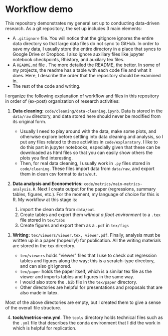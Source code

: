 # Workflow demo

This repository demonstrates my general set up to conducting data-driven research. As a git repository, the set up includes 3 main elements:

* A ``.gitignore`` file. You will notice that the gitignore ignores the entire data directory so that large data files do not sync to GitHub. In order to save my data, I usually store the entire directory in a place that syncs to Google Drive or Dropbox. I also ignore auxiliary files like jupyter notebook checkpoints, Rhistory, and auxilary tex files.
* A ``README.md`` file . The more detailed the README, the better. In some of my projects, the readme has a table with each code file and what it does. Here, I describe the order that the repository should be examined in.
* The rest of the code and writing.

I organize the following explanation of workflow and files in this repository in order of (ex-post) organization of research activities:

1. **Data cleaning:** ``code/cleaning/data-cleaning.ipynb``. Data is stored in the ``data/raw`` directory, and data stored here should never be modified from its original form. 
	* Usually I need to play around with the data, make some plots, and otherwise explore before settling into data cleaning and analysis, so I put any files related to these activities in ``code/exploratory``. I like to do this part in jupyter notebooks, especially given that these can be downloaded as html files so that you can easily show others the plots you find interesting.
	* Then, for real data cleaning, I usually work in ``.py`` files stored in ``code/cleaning``. These files import data from ``data/raw``, and export them in clean csv format to ``data/out``.

2. **Data analysis and Econometrics:** ``code/metrics/main-metrics-analysis.R``. Next I create output for the paper (regressions, summary tables, figures, etc.). For the moment, my language of choice for this is R. My workflow at this stage is:
	1. import the clean data from ``data/out``.
	2. Create tables and export them _without a float environment_ to a ``.tex`` file stored in ``tex/tabs``
	3. Create figures and export them as a ``.pdf`` in ``tex/figs``

3. **Writing:** ``tex/viewers/viewer.tex, viewer.pdf``. Finally, analysis must be written up in a paper (hopeully!) for publication. All the writing materials are stored in the ``tex`` directory.
	* ``tex/viewers`` holds "viewer" files that I use to check out regression tables and figures along the way; this is a scratch-type directory, and can also git ignored.
	* ``tex/paper`` holds the paper itself, which is a similar tex file as the viewer and imports tables and figures in the same way. 
	* I would also store the ``.bib`` file in the ``tex/paper`` directory.
	* Other directories are helpful for presentations and proposals that are also made in latex.

Most of the above directories are empty, but I created them to give a sense of the overall file structure.

4. **tools/metrics-env.yml**. The ``tools`` directory holds technical files such as the ``.yml`` file that describes the conda environment that I did the work in which is helpful for replication.



